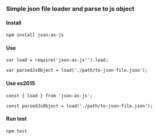 ### Simple json file loader and parse to js object

#### Install

`npm install json-as-js`

#### Use

`var load = require('json-as-js'').load;`

`var parsedJsObject = load('./path/to-json-file.json');`

#### Use es2015

`const { load } from 'json-as-js';`

`const parsedJsObject = load('./path/to-json-file.json');`

#### Run test

`npm test`
